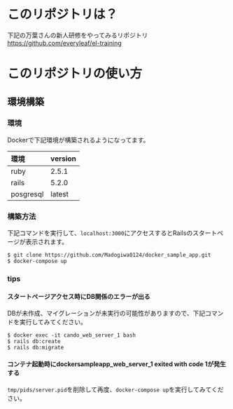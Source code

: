# このリポジトリは？
下記の万葉さんの新人研修をやってみるリポジトリ  
https://github.com/everyleaf/el-training

# このリポジトリの使い方
## 環境構築
### 環境
Dockerで下記環境が構築されるようになってます。

|環境|version|
|:--|:--|
|ruby|2.5.1|
|rails|5.2.0|
|posgresql|latest|

### 構築方法
下記コマンドを実行して、`localhost:3000`にアクセスするとRailsのスタートページが表示されます。
```
$ git clone https://github.com/Madogiwa0124/docker_sample_app.git
$ docker-compose up
```

### tips
#### スタートページアクセス時にDB関係のエラーが出る
DBが未作成、マイグレーションが未実行の可能性がありますので、下記コマンドを実行してみてください。
```
$ docker exec -it cando_web_server_1 bash
$ rails db:create
$ rails db:migrate
``` 

#### コンテナ起動時にdockersampleapp_web_server_1 exited with code 1が発生する
`tmp/pids/server.pid`を削除して再度、`docker-compose up`を実行してみてください。
